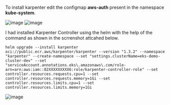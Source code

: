 To install karpenter edit the configmap **aws-auth** present in the namespace **kube-system**.

![image](https://github.com/user-attachments/assets/f951d3ad-dfbd-41e4-a1e9-29f4ab1e42c2)
![image](https://github.com/user-attachments/assets/ff1cfc81-48c2-47ef-aee8-06cd2a713a84)

I had installed Karpenter Controller using the helm with the help of the command as shown in the scrrenshot attcahed below.

```
helm upgrade --install karpenter oci://public.ecr.aws/karpenter/karpenter --version "1.3.2" --namespace "karpenter" --create-namespace --set "settings.clusterName=eks-demo-cluster-dev" --set "serviceAccount.annotations.eks\.amazonaws\.com/role-arn=arn:aws:iam::02XXXXXXXXX6:role/karpenter-controller-role" --set controller.resources.requests.cpu=1 --set controller.resources.requests.memory=1Gi --set controller.resources.limits.cpu=1 --set controller.resources.limits.memory=1Gi
```
![image](https://github.com/user-attachments/assets/07b52851-4d2c-4782-8968-416ead24d483)


